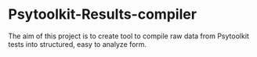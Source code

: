# Psytoolkit-Results-compiler
The aim of this project is to create tool to compile raw data from Psytoolkit tests into structured, easy to analyze form.
